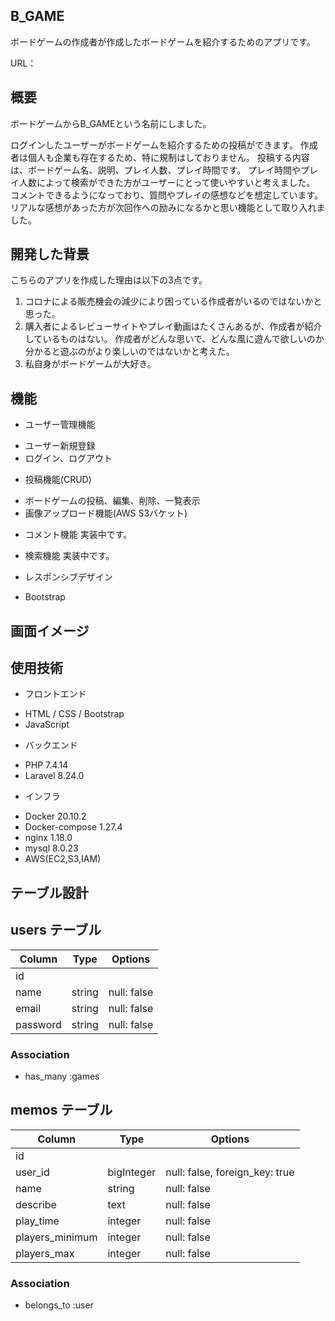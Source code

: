 ## B_GAME

ボードゲームの作成者が作成したボードゲームを紹介するためのアプリです。

URL：

## 概要

ボードゲームからB_GAMEという名前にしました。

ログインしたユーザーがボードゲームを紹介するための投稿ができます。
作成者は個人も企業も存在するため、特に規制はしておりません。
投稿する内容は、ボードゲーム名、説明、プレイ人数、プレイ時間です。
プレイ時間やプレイ人数によって検索ができた方がユーザーにとって使いやすいと考えました。
コメントできるようになっており、質問やプレイの感想などを想定しています。
リアルな感想があった方が次回作への励みになるかと思い機能として取り入れました。

## 開発した背景

こちらのアプリを作成した理由は以下の3点です。

1. コロナによる販売機会の減少により困っている作成者がいるのではないかと思った。
2. 購入者によるレビューサイトやプレイ動画はたくさんあるが、作成者が紹介しているものはない。
   作成者がどんな思いで、どんな風に遊んで欲しいのか分かると遊ぶのがより楽しいのではないかと考えた。
3. 私自身がボードゲームが大好き。

## 機能

- ユーザー管理機能
* ユーザー新規登録
* ログイン、ログアウト

- 投稿機能(CRUD)
* ボードゲームの投稿、編集、削除、一覧表示
* 画像アップロード機能(AWS S3バケット)

- コメント機能
実装中です。

- 検索機能
実装中です。

- レスポンシブデザイン
* Bootstrap


## 画面イメージ



## 使用技術
- フロントエンド
* HTML / CSS / Bootstrap
* JavaScript

- バックエンド
* PHP 7.4.14
* Laravel 8.24.0

- インフラ
* Docker 20.10.2
* Docker-compose 1.27.4
* nginx 1.18.0
* mysql 8.0.23
* AWS(EC2,S3,IAM)


## テーブル設計

## users テーブル

| Column     | Type   | Options     |
| ---------- | ------ | ----------- |
| id         |        |             |
| name       | string | null: false |
| email      | string | null: false |
| password   | string | null: false |

### Association

- has_many :games

## memos テーブル

| Column          | Type       | Options                        |
| --------------- | ---------- | ------------------------------ |
| id              |            |                                |
| user_id         | bigInteger | null: false, foreign_key: true |
| name            | string     | null: false                    |
| describe        | text       | null: false                    |
| play_time       | integer    | null: false                    |
| players_minimum | integer    | null: false                    |
| players_max     | integer    | null: false                    |

### Association

- belongs_to :user
